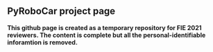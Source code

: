 ## PyRoboCar project page

**This github page is created as a temporary repository for FIE 2021 reviewers. The content is complete but all the personal-identifiable inforamtion is removed.**
